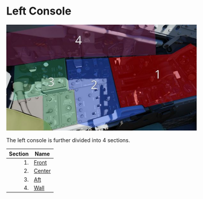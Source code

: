 # Left Console

![LeftCons](../../../img/pilot_left_console_overview.jpg)

The left console is further divided into 4 sections.

| Section | Name                        |
| ------: |-----------------------------|
|      1. | [Front](front_section.md)   |
|      2. | [Center](center_section.md) |
|      3. | [Aft](aft_section.md)       |
|      4. | [Wall](wall.md)             |
